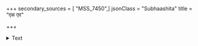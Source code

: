 +++
secondary_sources = [ "MSS_7450",]
jsonClass = "Subhaashita"
title = "एक एव"

+++

<details><summary>Text</summary>

एक एव न भुञ्जीयाद् यदिच्छेच् शुभमात्मनः।  
द्वित्रिभिर्बन्धुभिः सार्धं भोजनं कारयेन् नरः॥
</details>
